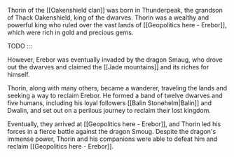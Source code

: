 Thorin of the [[Oakenshield clan]] was born in Thunderpeak, the grandson of Thack Oakenshield, king of the dwarves. Thorin was a wealthy and powerful king who ruled over the vast lands of [[Geopolitics here - Erebor]], which were rich in gold and precious gems. 






TODO :::




However, Erebor was eventually invaded by the dragon Smaug, who drove out the dwarves and claimed the [[Jade mountains]] and its riches for himself.

Thorin, along with many others, became a wanderer, traveling the lands and seeking a way to reclaim Erebor. He formed a band of twelve dwarves and five humans, including his loyal followers [[Balin Stonehelm|Balin]] and Dwalin, and set out on a perilous journey to reclaim their lost kingdom.

Eventually, they arrived at [[Geopolitics here - Erebor]], and Thorin led his forces in a fierce battle against the dragon Smoug. Despite the dragon's immense power, Thorin and his companions were able to defeat him and reclaim [[Geopolitics here - Erebor]].